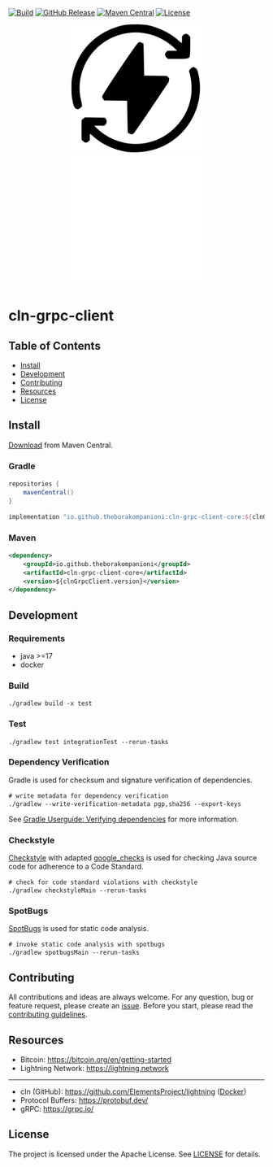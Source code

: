 [![Build](https://github.com/theborakompanioni/cln-grpc-client/actions/workflows/build.yml/badge.svg)](https://github.com/theborakompanioni/cln-grpc-client/actions/workflows/build.yml)
[![GitHub Release](https://img.shields.io/github/release/theborakompanioni/cln-grpc-client.svg?maxAge=3600)](https://github.com/theborakompanioni/cln-grpc-client/releases/latest)
[![Maven Central](https://img.shields.io/maven-central/v/io.github.theborakompanioni/bitcoin-jsonrpc-client-core.svg?maxAge=3600)](https://search.maven.org/#search|g%3A%22io.github.theborakompanioni%22)
[![License](https://img.shields.io/github/license/theborakompanioni/cln-grpc-client.svg?maxAge=2592000)](https://github.com/theborakompanioni/cln-grpc-client/blob/master/LICENSE)


<p align="center">
    <img src="https://github.com/theborakompanioni/cln-grpc-client/blob/master/docs/assets/images/logo-dark.svg#gh-light-mode-only" alt="Logo" width="256" />
    <img src="https://github.com/theborakompanioni/cln-grpc-client/blob/master/docs/assets/images/logo-light.svg#gh-dark-mode-only" alt="Logo" width="256" />
</p>


cln-grpc-client
===


## Table of Contents

- [Install](#install)
- [Development](#development)
- [Contributing](#contributing)
- [Resources](#resources)
- [License](#license)


## Install

[Download](https://search.maven.org/#search|g%3A%22io.github.theborakompanioni%22) from Maven Central.

### Gradle
```groovy
repositories {
    mavenCentral()
}
```

```groovy
implementation "io.github.theborakompanioni:cln-grpc-client-core:${clnGrpcClientVersion}"
```

### Maven
```xml
<dependency>
    <groupId>io.github.theborakompanioni</groupId>
    <artifactId>cln-grpc-client-core</artifactId>
    <version>${clnGrpcClient.version}</version>
</dependency>
```


## Development

### Requirements
- java >=17
- docker

### Build
```shell script
./gradlew build -x test
```
 
### Test
```shell script
./gradlew test integrationTest --rerun-tasks
```

### Dependency Verification
Gradle is used for checksum and signature verification of dependencies.

```shell script
# write metadata for dependency verification
./gradlew --write-verification-metadata pgp,sha256 --export-keys
```

See [Gradle Userguide: Verifying dependencies](https://docs.gradle.org/current/userguide/dependency_verification.html)
for more information.

### Checkstyle
[Checkstyle](https://github.com/checkstyle/checkstyle) with adapted [google_checks](https://github.com/checkstyle/checkstyle/blob/master/src/main/resources/google_checks.xml)
is used for checking Java source code for adherence to a Code Standard.

```shell script
# check for code standard violations with checkstyle
./gradlew checkstyleMain --rerun-tasks
```

### SpotBugs
[SpotBugs](https://spotbugs.github.io/) is used for static code analysis.

```shell script
# invoke static code analysis with spotbugs
./gradlew spotbugsMain --rerun-tasks
```


## Contributing
All contributions and ideas are always welcome. For any question, bug or feature request, 
please create an [issue](https://github.com/theborakompanioni/cln-grpc-client/issues). 
Before you start, please read the [contributing guidelines](contributing.md).


## Resources

- Bitcoin: https://bitcoin.org/en/getting-started
- Lightning Network: https://lightning.network
---
- cln (GitHub): https://github.com/ElementsProject/lightning ([Docker](https://hub.docker.com/r/polarlightning/clightning))
- Protocol Buffers: https://protobuf.dev/
- gRPC: https://grpc.io/

## License

The project is licensed under the Apache License. See [LICENSE](LICENSE) for details.
